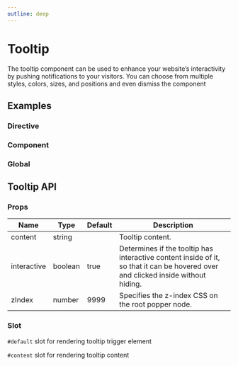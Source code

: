 ```yaml
---
outline: deep
---
```


<script setup lang="ts">
import TooltipDirective from './demo/tooltip/tooltip-directive.vue'
import TooltipComponent from './demo/tooltip/tooltip-component.vue'
import TooltipGlobal from './demo/tooltip/tooltip-global.vue'
</script>

# Tooltip

The tooltip component can be used to enhance your website’s interactivity by pushing notifications to your visitors. You can choose from multiple styles, colors, sizes, and positions and even dismiss the component

## Examples

### Directive

<!--@include: ./demo/tooltip/tooltip-directive.md-->

### Component

<!--@include: ./demo/tooltip/tooltip-component.md-->

### Global

<!--@include: ./demo/tooltip/tooltip-global.md-->

## Tooltip API

### Props

| Name        | Type    | Default | Description                                                                                                                       |
| ----------- | ------- | ------- | --------------------------------------------------------------------------------------------------------------------------------- |
| content     | string  |         | Tooltip content.                                                                                                                  |
| interactive | boolean | true    | Determines if the tooltip has interactive content inside of it, so that it can be hovered over and clicked inside without hiding. |
| zIndex      | number  | 9999    | Specifies the z-index CSS on the root popper node.                                                                                |

### Slot

`#default` slot for rendering tooltip trigger element

`#content` slot for rendering tooltip content
